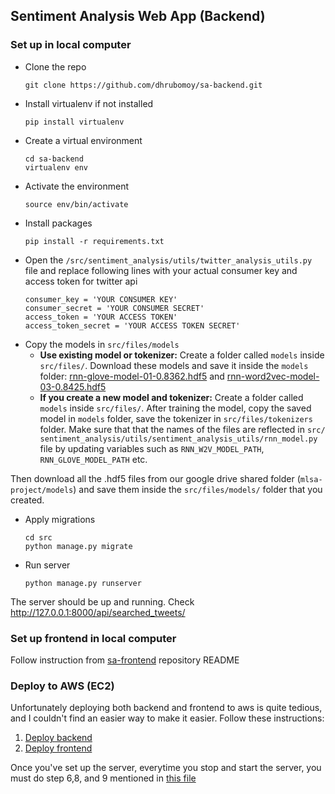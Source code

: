 
## Sentiment Analysis Web App (Backend)
### Set up in local computer
- Clone the repo
    ```
    git clone https://github.com/dhrubomoy/sa-backend.git
    ```
- Install virtualenv if not installed
    ```
    pip install virtualenv
    ```
- Create a virtual environment
    ```
    cd sa-backend
    virtualenv env
    ```
- Activate the environment
    ```
    source env/bin/activate
    ```
- Install packages
    ```
    pip install -r requirements.txt
    ```
- Open the `/src/sentiment_analysis/utils/twitter_analysis_utils.py` file and replace following lines with your actual consumer key and access token for twitter api
    ```
    consumer_key = 'YOUR CONSUMER KEY'
    consumer_secret = 'YOUR CONSUMER SECRET'
    access_token = 'YOUR ACCESS TOKEN'
    access_token_secret = 'YOUR ACCESS TOKEN SECRET'
    ```
- Copy the models in `src/files/models`
    - **Use existing model or tokenizer:** Create a folder called `models` inside `src/files/`. Download these models and save it inside the `models` folder: [rnn-glove-model-01-0.8362.hdf5](https://www.dropbox.com/s/wirgt7epmi9y8p9/rnn-glove-model-01-0.8362.hdf5?dl=0) and [rnn-word2vec-model-03-0.8425.hdf5](https://www.dropbox.com/s/yfncjn5ybx4b7i2/rnn-word2vec-model-03-0.8425.hdf5?dl=0)
    - **If you create a new model and tokenizer:** Create a folder called `models` inside `src/files/`. After training the model, copy the saved model in `models` folder, save the tokenizer in `src/files/tokenizers` folder. Make sure that that the names of the files are reflected in `src⁩/⁨sentiment_analysis⁩/⁨utils⁩/sentiment_analysis_utils⁩/rnn_model.py` file by updating variables such as `RNN_W2V_MODEL_PATH`, `RNN_GLOVE_MODEL_PATH` etc. 

Then download all the .hdf5 files from our google drive shared folder (`mlsa-project/models`) and save them inside the `src/files/models/` folder that you created.
- Apply migrations
    ```
    cd src
    python manage.py migrate
    ```
- Run server
    ```
    python manage.py runserver
    ```

The server should be up and running. Check http://127.0.0.1:8000/api/searched_tweets/

### Set up frontend in local computer

Follow instruction from [sa-frontend](https://github.com/dhrubomoy/sa-frontend) repository README

### Deploy to AWS (EC2)
Unfortunately deploying both backend and frontend to aws is quite tedious, and I couldn't find an easier way to make it easier.
Follow these instructions:
1. [Deploy backend](https://github.com/dhrubomoy/sa-backend/blob/master/deploy-aws-backend.md)
2. [Deploy frontend](https://github.com/dhrubomoy/sa-backend/blob/master/deploy-aws-frontend.md)

Once you've set up the server, everytime you stop and start the server, you must do step 6,8, and 9 mentioned in [this file](https://github.com/dhrubomoy/sa-backend/blob/master/deploy-aws-frontend.md)
